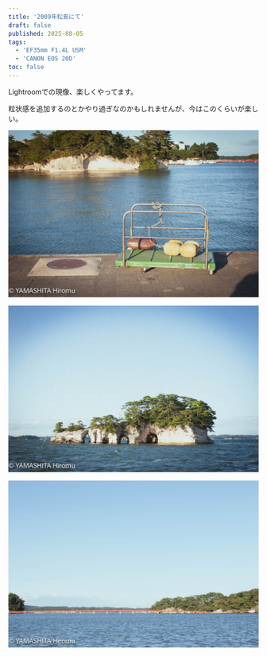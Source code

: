 ```yaml
---
title: '2009年松島にて'
draft: false
published: 2025-08-05
tags:
  - 'EF35mm F1.4L USM'
  - 'CANON EOS 20D'
toc: false
---
```

Lightroomでの現像、楽しくやってます。

粒状感を追加するのとかやり過ぎなのかもしれませんが、今はこのくらいが楽しい。

![](_assets/7081E7E4-6BA3-45EB-9D92-531A4BE19100.jpg)

![](_assets/FF7874D0-B1C4-4C8A-A1A2-4739276E6BB8.jpg)

![](_assets/8BCFA7F9-E57F-4A0F-9022-057683B1E0F8.jpg)
